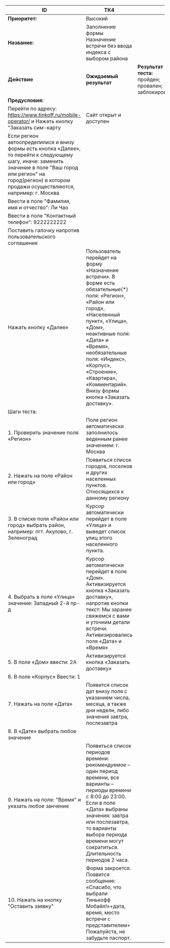 |    ID                                                                                                                                                                                                                                   |    ТК4                                                                                                                                                                                                                                                                                                                                    |                                                                   |
|-----------------------------------------------------------------------------------------------------------------------------------------------------------------------------------------------------------------------------------------|-------------------------------------------------------------------------------------------------------------------------------------------------------------------------------------------------------------------------------------------------------------------------------------------------------------------------------------------|-------------------------------------------------------------------|
|    **Приоритет:**                                                                                                                                                                                                                       |    Высокий                                                                                                                                                                                                                                                                                                                                |                                                                   |
|    **Название:**                                                                                                                                                                                                                        |    Заполнение формы   Назначение встречи без ввода индекса с выбором района                                                                                                                                                                                                                                                               |                                                                   |
|    **Действие**                                                                                                                                                                                                                         |    **Ожидаемый результат**                                                                                                                                                                                                                                                                                                                |    **Результат теста:**   пройден;   провален;   заблокирован;    |
|    **Предусловия:**                                                                                                                                                                                                                     |                                                                                                                                                                                                                                                                                                                                           |                                                                   |
|    Перейти по адресу: https://www.tinkoff.ru/mobile-operator/   и Нажать кнопку "Заказать сим-карту                                                                                                                                     |    Сайт открыт и доступен                                                                                                                                                                                                                                                                                                                 |                                                                   |
|    Если регион   автоопределилися и внизу формы есть кнопка «Далее», то перейти к следующему   шагу, иначе: заменить значение в поле "Ваш город или регион" на   город(регион) в котором продажи осуществляются, например: г. Москва    |                                                                                                                                                                                                                                                                                                                                           |                                                                   |
|    Ввести в поле   "Фамилия, имя и отчество":    Ли Чао                                                                                                                                                                                 |                                                                                                                                                                                                                                                                                                                                           |                                                                   |
|    Ввести в поле   "Контактный телефон":    9222222222                                                                                                                                                                                  |                                                                                                                                                                                                                                                                                                                                           |                                                                   |
|    Поставить галочку   напротив пользовательского соглашения                                                                                                                                                                            |                                                                                                                                                                                                                                                                                                                                           |                                                                   |
|    Нажать кнопку «Далее»                                                                                                                                                                                                                |    Пользователь перейдет   на форму «Назначение встречи». В форме есть обязательные(*) поля: «Регион»,   «Район или город», «Населенный пункт», «Улица», «Дом», неактивные поля:   «Дата» и «Время», необязательные поля: «Индекс», «Корпус», «Строение»,   «Квартира», «Комментарий». Внизу формы кнопка «Заказать доставку».            |                                                                   |
|    Шаги   теста:                                                                                                                                                                                                                        |                                                                                                                                                                                                                                                                                                                                           |                                                                   |
|    1.        Проверить   значение поля «Регион»                                                                                                                                                                                         |    Поле регион автоматически заполнилось веденным   ранее значением: г. Москва                                                                                                                                                                                                                                                            |                                                                   |
|    2.        Нажать на   поле «Район или город»                                                                                                                                                                                         |    Появиться список городов, поселков и других   населенных пунктов. Относящихся к данному региону                                                                                                                                                                                                                                        |                                                                   |
|    3.        В списке   поля «Район или город» выбрать район, например:   пгт. Акулово, г.   Зеленоград                                                                                                                                 |    Курсор автоматически перейдет в поле «Улица» и   выведет список улиц этого населенного пункта.                                                                                                                                                                                                                                         |                                                                   |
|    4.        Выбрать в   поле «Улица» значение: Западный 2-й пр-д                                                                                                                                                                       |    Курсор автоматически перейдет в поле «Дом». Активизируется   кнопка «Заказать доставку», напротив кнопки текст: Мы заранее свяжемся с вами   и уточним детали встречи.   Активизировались поля «Дата» и «Время»                                                                                                                        |                                                                   |
|    5.        В поле   «Дом» ввести:   2А                                                                                                                                                                                                |    Активизируется кнопка «Заказать доставку»                                                                                                                                                                                                                                                                                              |                                                                   |
|    6.        В поле   «Корпус» Ввести:   1                                                                                                                                                                                              |                                                                                                                                                                                                                                                                                                                                           |                                                                   |
|    7.        Нажать на   поле «Дата»                                                                                                                                                                                                    |    Появится список дат внизу поля с указанием   числа, месяца, а также дни недели, либо значения завтра, послезавтра                                                                                                                                                                                                                      |                                                                   |
|    8.        В «Дате»   выбрать любое значение                                                                                                                                                                                          |                                                                                                                                                                                                                                                                                                                                           |                                                                   |
|    9.        Нажать на поле:   "Время" и указать любое занчение                                                                                                                                                                         |    Появиться список периодов времени: рекомендуемое   – один период времени, все варианты – периоды времени с 8:00 до 23:00. Если в   поле «Дата» выбраны значения: завтра или послезавтра, то варианты выбора   периода времени могут сократиться. Длительность периодов 2 часа.                                                         |                                                                   |
|    10.  Нажать на кнопку "Оставить заявку"                                                                                                                                                                                              |    Форма закроется.   Появится сообщение: «Спасибо, что выбрали Тинькофф Мобайл!»+дата, время,   место встречи с представителем+ Пожалуйста, не забудьте паспорт.                                                                                                                                                                         |                                                                   |
